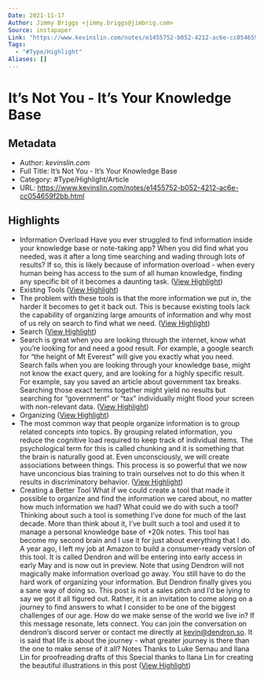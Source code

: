 ```yaml
---
Date: 2021-11-17
Author: Jimmy Briggs <jimmy.briggs@jimbrig.com>
Source: instapaper
Link: "https://www.kevinslin.com/notes/e1455752-b052-4212-ac6e-cc054659f2bb.html"
Tags:
  - "#Type/Highlight"
Aliases: []
---
```


# It’s Not You - It’s Your Knowledge Base

## Metadata

* Author: *kevinslin.com*
* Full Title: It’s Not You - It’s Your Knowledge Base
* Category: #Type/Highlight/Article
* URL: https://www.kevinslin.com/notes/e1455752-b052-4212-ac6e-cc054659f2bb.html

## Highlights

* Information Overload
  Have you ever struggled to find information inside your knowledge base or note-taking app? When you did find what you needed, was it after a long time searching and wading through lots of results?
  If so, this is likely because of information overload - when every human being has access to the sum of all human knowledge, finding any specific bit of it becomes a daunting task. ([View Highlight](https://instapaper.com/read/1356314906/14737240))
* Existing Tools ([View Highlight](https://instapaper.com/read/1356314906/14737244))
* The problem with these tools is that the more information we put in, the harder it becomes to get it back out. This is because existing tools lack the capability of organizing large amounts of information and why most of us rely on search to find what we need. ([View Highlight](https://instapaper.com/read/1356314906/14737245))
* Search ([View Highlight](https://instapaper.com/read/1356314906/14737247))
* Search is great when you are looking through the internet, know what you’re looking for and need a good result. For example, a google search for “the height of Mt Everest” will give you exactly what you need.
  Search fails when you are looking through your knowledge base, might not know the exact query, and are looking for a highly specific result. For example, say you saved an article about government tax breaks. Searching those exact terms together might yield no results but searching for “government” or “tax” individually might flood your screen with non-relevant data. ([View Highlight](https://instapaper.com/read/1356314906/14737249))
* Organizing ([View Highlight](https://instapaper.com/read/1356314906/14737250))
* The most common way that people organize information is to group related concepts into topics. By grouping related information, you reduce the cognitive load required to keep track of individual items.
  The psychological term for this is called chunking and it is something that the brain is naturally good at. Even unconsciously, we will create associations between things. This process is so powerful that we now have unconcious bias training to train ourselves not to do this when it results in discriminatory behavior. ([View Highlight](https://instapaper.com/read/1356314906/14737251))
* Creating a Better Tool
  What if we could create a tool that made it possible to organize and find the information we cared about, no matter how much information we had? What could we do with such a tool?
  Thinking about such a tool is something I’ve done for much of the last decade. More than think about it, I’ve built such a tool and used it to manage a personal knowledge base of +20k notes. This tool has become my second brain and I use it for just about everything that I do.
  A year ago, I left my job at Amazon to build a consumer-ready version of this tool. It is called Dendron and will be entering into early access in early May and is now out in preview.
  Note that using Dendron will not magically make information overload go away. You still have to do the hard work of organizing your information. But Dendron finally gives you a sane way of doing so.
  This post is not a sales pitch and I’d be lying to say we got it all figured out. Rather, it is an invitation to come along on a journey to find answers to what I consider to be one of the biggest challenges of our age. How do we make sense of the world we live in?
  If this message resonate, lets connect. You can join the conversation on dendron’s discord server or contact me directly at kevin@dendron.so.
  It is said that life is about the journey - what greater journey is there than the one to make sense of it all?
  Notes
  Thanks to Luke Sernau and Ilana Lin for proofreading drafts of this
  Special thanks to Ilana Lin for creating the beautiful illustrations in this post ([View Highlight](https://instapaper.com/read/1356314906/14737255))

